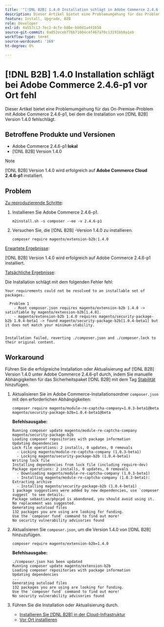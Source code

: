 ```yaml
---
title: '"[!DNL B2B] 1.4.0 Installation schlägt in Adobe Commerce 2.4.6-p1 vor, On-Premise'
description: Dieser Artikel bietet eine Problemumgehung für das Problem, dass die Installation von Adobe Commerce 2.4.6-p1 vor Ort fehlschlägt, bei dem die Installation von [!DNL B2B] Version 1.4.0 fehlschlägt.
feature: Install, Upgrade, B2B
role: Developer
exl-id: 4a557c13-7ec2-4cfe-b86e-bb0d1a441658
source-git-commit: 0ad52eceb776b71604c4f467a70c13191bb9a1eb
workflow-type: tm+mt
source-wordcount: '169'
ht-degree: 0%

---
```


# [!DNL B2B] 1.4.0 Installation schlägt bei Adobe Commerce 2.4.6-p1 vor Ort fehl

Dieser Artikel bietet eine Problemumgehung für das On-Premise-Problem mit Adobe Commerce 2.4.6-p1, bei dem die Installation von [!DNL B2B] Version 1.4.0 fehlschlägt.

## Betroffene Produkte und Versionen

* Adobe Commerce 2.4.6-p1 **lokal**
* [!DNL B2B] Version 1.4.0

>[!NOTE]
>
>[!DNL B2B] Version 1.4.0 wird erfolgreich auf **Adobe Commerce Cloud 2.4.6-p1** installiert.

## Problem

<u>Zu reproduzierende Schritte</u>:

1. Installieren Sie Adobe Commerce 2.4.6-p1.

   ```terminal
   m2install.sh -s composer --ee -v 2.4.6-p1
   ```

1. Versuchen Sie, die [!DNL B2B] -Version 1.4.0 zu installieren.

   ```terminal
   composer require magento/extension-b2b:1.4.0
   ```

<u>Erwartete Ergebnisse</u>:

[!DNL B2B] Version 1.4.0 wird erfolgreich auf Adobe Commerce 2.4.6-p1 installiert.

<u>Tatsächliche Ergebnisse</u>:

Die Installation schlägt mit dem folgenden Fehler fehl:

```terminal
Your requirements could not be resolved to an installable set of packages.

  Problem 1
    - Root composer.json requires magento/extension-b2b 1.4.0 -> satisfiable by magento/extension-b2b[1.4.0].
    - magento/extension-b2b 1.4.0 requires magento/security-package-b2b 1.0.4-beta1 -> found magento/security-package-b2b[1.0.4-beta1] but it does not match your minimum-stability.


Installation failed, reverting ./composer.json and ./composer.lock to their original content.
```

## Workaround

Führen Sie die erfolgreiche Installation oder Aktualisierung auf [!DNL B2B] Version 1.4.0 unter Adobe Commerce 2.4.6-p1 durch, indem Sie manuelle Abhängigkeiten für das Sicherheitspaket [!DNL B2B] mit dem Tag [Stabilität](https://getcomposer.org/doc/04-schema.md#package-links) hinzufügen.

1. Aktualisieren Sie im Adobe Commerce-Installationsordner `composer.json` mit den erforderlichen Abhängigkeiten:

   ```terminal
   composer require magento/module-re-captcha-company=1.0.3-beta1@beta magento/security-package-b2b=1.0.4-beta1@beta
   ```

   **Befehlsausgabe:**

   ```terminal
   Running composer update magento/module-re-captcha-company magento/security-package-b2b
   Loading composer repositories with package information
   Updating dependencies
   Lock file operations: 2 installs, 0 updates, 0 removals
     - Locking magento/module-re-captcha-company (1.0.3-beta1)
     - Locking magento/security-package-b2b (1.0.4-beta1)
   Writing lock file
   Installing dependencies from lock file (including require-dev)
   Package operations: 2 installs, 0 updates, 0 removals
     - Downloading magento/module-re-captcha-company (1.0.3-beta1)
     - Installing magento/module-re-captcha-company (1.0.3-beta1): Extracting archive
     - Installing magento/security-package-b2b (1.0.4-beta1)
   1 package suggestions were added by new dependencies, use `composer suggest` to see details.
   Package sebastian/phpcpd is abandoned, you should avoid using it. No replacement was suggested.
   Generating autoload files
   132 packages you are using are looking for funding.
   Use the `composer fund` command to find out more!
   No security vulnerability advisories found
   ```

1. Aktualisieren Sie `composer.json`, um die Version 1.4.0 von [!DNL B2B] hinzuzufügen.

   ```terminal
   composer require magento/extension-b2b=1.4.0
   ```

   **Befehlsausgabe:**

   ```terminal
   ./composer.json has been updated
   Running composer update magento/extension-b2b
   Loading composer repositories with package information
   Updating dependencies
   ...
   Generating autoload files
   132 packages you are using are looking for funding.
   Use the `composer fund` command to find out more!
   No security vulnerability advisories found
   ```

1. Führen Sie die Installation oder Aktualisierung durch.

   * [Installieren Sie [!DNL B2B] in der Cloud-Infrastruktur](https://experienceleague.adobe.com/docs/commerce-cloud-service/user-guide/configure-store/b2b-module.html)
   * [Vor Ort installieren](https://experienceleague.adobe.com/docs/commerce-admin/b2b/install.html)
